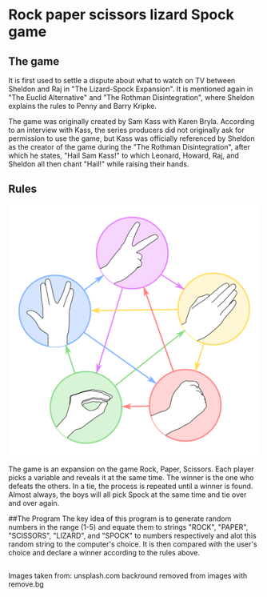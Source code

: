 # Rock paper scissors lizard Spock game



The game
-------
It is first used to settle a dispute about what to watch on TV between Sheldon and Raj in "The Lizard-Spock Expansion".
It is mentioned again in "The Euclid Alternative" and "The Rothman Disintegration", where Sheldon explains the rules to Penny and Barry Kripke.

The game was originally created by Sam Kass with Karen Bryla. According to an interview with Kass, the series producers did not originally ask for permission to use the game, but Kass was officially referenced by Sheldon as the creator of the game during the "The Rothman Disintegration", after which he states, "Hail Sam Kass!" to which Leonard, Howard, Raj, and Sheldon all then chant "Hail!" while raising their hands.

Rules
-------
![png](rock-paper-scissors-lizard-spock.png)

The game is an expansion on the game Rock, Paper, Scissors. Each player picks a variable and reveals it at the same time. The winner is the one who defeats the others. In a tie, the process is repeated until a winner is found. Almost always, the boys will all pick Spock at the same time and tie over and over again.

##The Program The key idea of this program is to generate random numbers in the range (1-5) and equate them to strings "ROCK", "PAPER", "SCISSORS", "LIZARD", and "SPOCK" to numbers respectively and alot this random string to the computer's choice. It is then compared with the user's choice and declare a winner according to the rules above.


##
Images taken from: unsplash.com
backround removed from images with remove.bg
